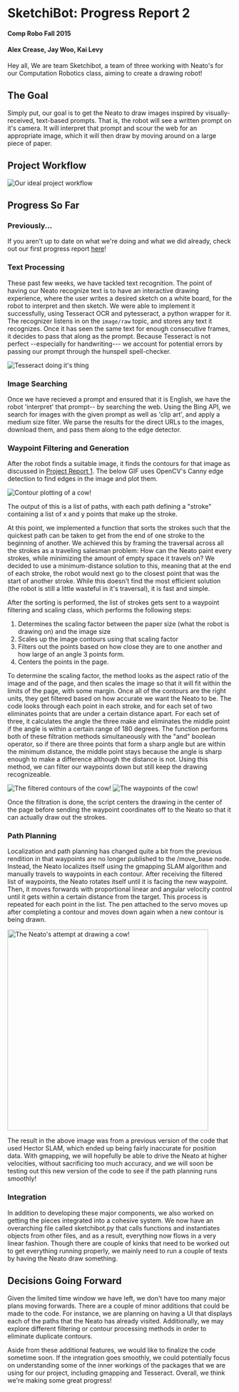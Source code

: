 # SketchiBot: Progress Report 2
#### Comp Robo Fall 2015
#### Alex Crease, Jay Woo, Kai Levy

Hey all,
We are team Sketchibot, a team of three working with Neato's for our Computation Robotics class, aiming to create a drawing robot!

## The Goal
Simply put, our goal is to get the Neato to draw images inspired by visually-received, text-based prompts. That is, the robot will see a written prompt on it's camera. It will interpret that prompt and scour the web for an appropriate image, which it will then draw by moving around on a large piece of paper.

## Project Workflow

![Our ideal project workflow](../images/project_workflow.png)

## Progress So Far

### Previously...

If you aren't up to date on what we're doing and what we did already, check out our first progress report [here](https://github.com/kailevy/sketchibot/blob/master/stories/story1.md)!

### Text Processing
These past few weeks, we have tackled text recognition. The point of having our Neato recognize text is to have an interactive drawing experience, where the user writes a desired sketch on a white board, for the robot to interpret and then sketch. We were able to implement it successfully, using Tesseract OCR and pytesseract, a python wrapper for it. The recognizer listens in on the `image/raw` topic, and stores any text it recognizes. Once it has seen the same text for enough consecutive frames, it decides to pass that along as the prompt. Because Tesseract is not perfect --especially for handwriting--- we account for potential errors by passing our prompt through the hunspell spell-checker.

![Tesseract doing it's thing](../images/text_reading.png)

### Image Searching
Once we have recieved a prompt and ensured that it is English, we have the robot 'interpret' that prompt-- by searching the web. Using the Bing API, we search for images with the given prompt as well as 'clip art', and apply a medium size filter. We parse the results for the direct URLs to the images, download them, and pass them along to the edge detector.

### Waypoint Filtering and Generation

After the robot finds a suitable image, it finds the contours for that image as discussed in [Project Report 1](https://github.com/kailevy/sketchibot/blob/master/stories/story1.md). The below GIF uses OpenCV's Canny edge detection to find edges in the image and plot them.

![Contour plotting of a cow!](../images/cow_gif.gif)

The output of this is a list of paths, with each path defining a "stroke" containing a list of x and y points that make up the stroke.

At this point, we implemented a function that sorts the strokes such that the quickest path can be taken to get from the end of one stroke to the beginning of another. We achieved this by framing the traversal across all the strokes as a traveling salesman problem: How can the Neato paint every strokes, while minimizing the amount of empty space it travels on? We decided to use a minimum-distance solution to this, meaning that at the end of each stroke, the robot would next go to the closest point that was the start of another stroke. While this doesn't find the most efficient solution (the robot is still a little wasteful in it's traversal), it is fast and simple.

After the sorting is performed, the list of strokes gets sent to a waypoint filtering and scaling class, which performs the following steps:

1. Determines the scaling factor between the paper size (what the robot is drawing on) and the image size
2. Scales up the image contours using that scaling factor
3. Filters out the points based on how close they are to one another and how large of an angle 3 points form.
4. Centers the points in the page.

To determine the scaling factor, the method looks as the aspect ratio of the image and of the page, and then scales the image so that it will fit within the limits of the page, with some margin. Once all of the contours are the right units, they get filtered based on how accurate we want the Neato to be. The code looks through each point in each stroke, and for each set of two eliminates points that are under a certain distance apart. For each set of three, it calculates the angle the three make and eliminates the middle point if the angle is within a certain range of 180 degrees. The function performs both of these filtration methods simultaneously with the "and" boolean operator, so if there are three points that form a sharp angle but are within the minimum distance, the middle point stays because the angle is sharp enough to make a difference although the distance is not. Using this method, we can filter our waypoints down but still keep the drawing recognizeable.

![The filtered contours of the cow!](../images/cow_contours.png) ![The waypoints of the cow!](../images/cow_waypoints.png)

Once the filtration is done, the script centers the drawing in the center of the page before sending the waypoint coordinates off to the Neato so that it can actually draw out the strokes.

### Path Planning
Localization and path planning has changed quite a bit from the previous rendition in that waypoints are no longer published to the /move_base node. Instead, the Neato localizes itself using the gmapping SLAM algorithm and manually travels to waypoints in each contour. After receiving the filtered list of waypoints, the Neato rotates itself until it is facing the new waypoint. Then, it moves forwards with proportional linear and angular velocity control until it gets within a certain distance from the target. This process is repeated for each point in the list. The pen attached to the servo moves up after completing a contour and moves down again when a new contour is being drawn.

<img src="../images/cow_drawing_attempt1.JPG" alt="The Neato's attempt at drawing a cow!" width="450">

The result in the above image was from a previous version of the code that used Hector SLAM, which ended up being fairly inaccurate for position data. With gmapping, we will hopefully be able to drive the Neato at higher velocities, without sacrificing too much accuracy, and we will soon be testing out this new version of the code to see if the path planning runs smoothly!

### Integration
In addition to developing these major components, we also worked on getting the pieces integrated into a cohesive system. We now have an overarching file called sketchibot.py that calls functions and instantiates objects from other files, and as a result, everything now flows in a very linear fashion. Though there are couple of kinks that need to be worked out to get everything running properly, we mainly need to run a couple of tests by having the Neato draw something.

## Decisions Going Forward
Given the limited time window we have left, we don't have too many major plans moving forwards. There are a couple of minor additions that could be made to the code. For instance, we are planning on having a UI that displays each of the paths that the Neato has already visited. Additionally, we may explore different filtering or contour processing methods in order to eliminate duplicate contours.

Aside from these additional features, we would like to finalize the code sometime soon. If the integration goes smoothly, we could potentially focus on understanding some of the inner workings of the packages that we are using for our project, including gmapping and Tesseract. Overall, we think we're making some great progress!
